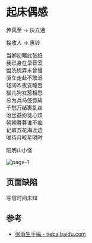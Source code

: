 # 起床偶感

传真至 → 快立通

接收人 → 惠铃

当卿初睹此张纸<br>
我已身在录音室<br>
盥洗梳弄未曾慢<br>
驱车走赴不敢迟<br>
轻问昨夜安睡否<br>
猫儿狗女惹相思<br>
总为兵马倥偬故<br>
千愁万绪裹乱丝<br>
治丝益纷徒心烦<br>
朝朝暮暮谁不痴<br>
记取苏花海涯边<br>
唯待月皎星明时

阳明山小怪

![page-1](./page-1.jpg)

## 页面缺陷

写信时间未知

## 参考

-   [张雨生手稿 - tieba.baidu.com](https://tieba.baidu.com/p/2084189476#!/l/p1)
